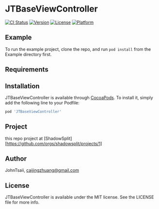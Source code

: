 # JTBaseViewController

[![CI Status](https://img.shields.io/travis/JohnTsaii/JTBaseViewController.svg?style=flat)](https://travis-ci.org/JohnTsaii/JTBaseViewController)
[![Version](https://img.shields.io/cocoapods/v/JTBaseViewController.svg?style=flat)](https://cocoapods.org/pods/JTBaseViewController)
[![License](https://img.shields.io/cocoapods/l/JTBaseViewController.svg?style=flat)](https://cocoapods.org/pods/JTBaseViewController)
[![Platform](https://img.shields.io/cocoapods/p/JTBaseViewController.svg?style=flat)](https://cocoapods.org/pods/JTBaseViewController)

## Example

To run the example project, clone the repo, and run `pod install` from the Example directory first.

## Requirements

## Installation

JTBaseViewController is available through [CocoaPods](https://cocoapods.org). To install
it, simply add the following line to your Podfile:

```ruby
pod 'JTBaseViewController'
```

## Project
this repo project at [ShadowSplit][https://github.com/orgs/shadowsplit/projects/1]

## Author

JohnTsaii, caijingzhuang@gmail.com

## License

JTBaseViewController is available under the MIT license. See the LICENSE file for more info.
